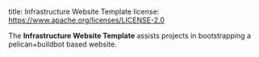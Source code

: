 title: Infrastructure Website Template
license: https://www.apache.org/licenses/LICENSE-2.0

The **Infrastructure Website Template** assists projects in bootstrapping
a pelican+buildbot based website.


